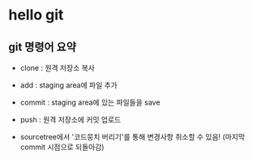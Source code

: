 # hello git

## git 명령어 요약

- clone : 원격 저장소 복사
- add : staging area에 파일 추가
- commit : staging area에 있는 파일들을 save
- push : 원격 저장소에 커밋 업로드

- sourcetree에서 '코드뭉치 버리기'를 통해 변경사항 취소할 수 있음! (마지막 commit 시점으로 되돌아감)